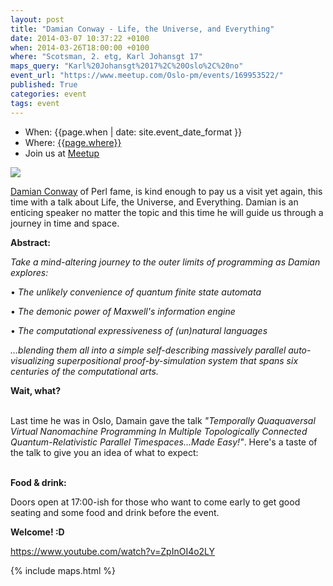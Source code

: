 ```yaml
---
layout: post
title: "Damian Conway - Life, the Universe, and Everything"
date: 2014-03-07 10:37:22 +0100
when: 2014-03-26T18:00:00 +0100
where: "Scotsman, 2. etg, Karl Johansgt 17"
maps_query: "Karl%20Johansgt%2017%2C%20Oslo%2C%20no"
event_url: "https://www.meetup.com/Oslo-pm/events/169953522/"
published: True
categories: event
tags: event
---
```


* When: {{page.when | date: site.event_date_format }}
* Where: [{{page.where}}]({{site.maps_url}}{{page.maps_query}})
* Join us at [Meetup]({{page.event_url}})

<img src="http://photos2.meetupstatic.com/photos/event/6/7/d/6/600_339386582.jpeg">

<a href="http://blogs.perl.org/users/damian_conway/2014/03/what-goes-around-comes-around.html">Damian Conway</a> of Perl fame, is kind enough to pay us a visit yet again, this time with a talk about Life, the Universe, and Everything. Damian is an enticing speaker no matter the topic and this time he will guide us through a journey in time and space.

<b>Abstract:</b>

<i>Take a mind-altering journey to the outer limits of programming as Damian explores:</i>

• <i>The unlikely convenience of quantum finite state automata<br></i>

• <i>The demonic power of Maxwell&#39;s information engine<br></i>

• <i>The computational expressiveness of (un)natural languages</i>

<i>...blending them all into a simple self-describing massively parallel auto-visualizing superpositional proof-by-simulation system that spans six centuries of the computational arts.</i> <b><br></b>

<b>Wait, what?</b>

<br>Last time he was in Oslo, Damain gave the talk <i>&quot;Temporally Quaquaversal Virtual Nanomachine Programming In Multiple Topologically Connected Quantum-Relativistic Parallel Timespaces...Made Easy!&quot;</i>. Here&#39;s a taste of the talk to give you an idea of what to expect:

<br><b>Food &amp; drink:</b>

Doors open at 17:00-ish for those who want to come early to get good seating and some food and drink before the event.

<b>Welcome! :D</b>

<a class="embedded" href="https://www.youtube.com/watch?v=ZpInOI4o2LY">https://www.youtube.com/watch?v=ZpInOI4o2LY</a>

{% include maps.html %}
